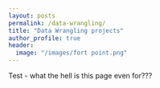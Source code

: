 ```yaml
---
layout: posts
permalink: /data-wrangling/
title: "Data Wrangling projects"
author_profile: true
header:
  image: "/images/fort point.png"
---
```


Test - what the hell is this page even for???
